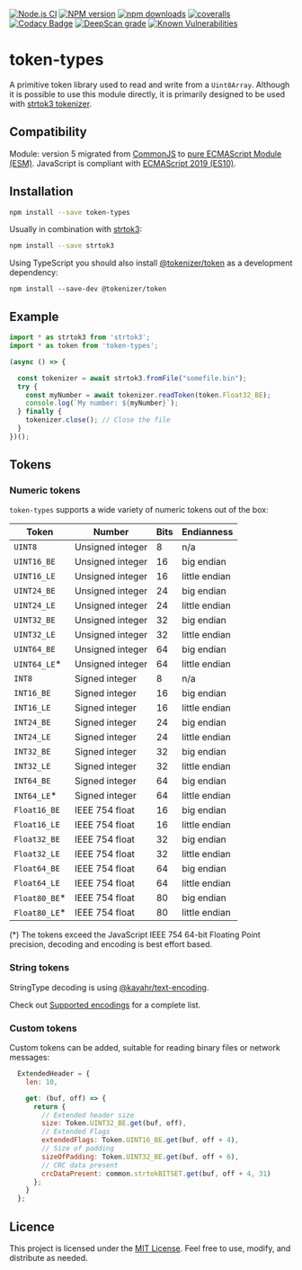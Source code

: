 [![Node.js CI](https://github.com/Borewit/token-types/actions/workflows/nodejs-ci.yml/badge.svg?branch=master)](https://github.com/Borewit/token-types/actions/workflows/nodejs-ci.yml?query=branch%3Amaster)
[![NPM version](https://badge.fury.io/js/token-types.svg)](https://npmjs.org/package/token-types)
[![npm downloads](http://img.shields.io/npm/dm/token-types.svg)](https://npmcharts.com/compare/token-types,strtok3?start=1200&interval=30)
[![coveralls](https://coveralls.io/repos/github/Borewit/token-types/badge.svg?branch=master)](https://coveralls.io/github/Borewit/token-types?branch=master)
[![Codacy Badge](https://api.codacy.com/project/badge/Grade/4723ce4613fc49cda8db5eed29f18834)](https://www.codacy.com/app/Borewit/token-types?utm_source=github.com&amp;utm_medium=referral&amp;utm_content=Borewit/token-types&amp;utm_campaign=Badge_Grade)
[![DeepScan grade](https://deepscan.io/api/teams/5165/projects/6940/branches/61852/badge/grade.svg)](https://deepscan.io/dashboard#view=project&tid=5165&pid=6940&bid=61852)
[![Known Vulnerabilities](https://snyk.io/test/github/Borewit/token-types/badge.svg?targetFile=package.json)](https://snyk.io/test/github/Borewit/token-types?targetFile=package.json)

# token-types

A primitive token library used to read and write from a `Uint8Array`.
Although it is possible to use this module directly, it is primarily designed to be used with [strtok3 tokenizer](https://github.com/Borewit/strtok3).

## Compatibility

Module: version 5 migrated from [CommonJS](https://en.wikipedia.org/wiki/CommonJS) to [pure ECMAScript Module (ESM)](https://gist.github.com/sindresorhus/a39789f98801d908bbc7ff3ecc99d99c).
JavaScript is compliant with [ECMAScript 2019 (ES10)](https://en.wikipedia.org/wiki/ECMAScript#10th_Edition_%E2%80%93_ECMAScript_2019).

## Installation

```sh
npm install --save token-types
```
Usually in combination with [strtok3](https://github.com/Borewit/strtok3):
```sh
npm install --save strtok3
```

Using TypeScript you should also install [@tokenizer/token](https://github.com/Borewit/tokenizer-token) as a development
dependency:

```shell
npm install --save-dev @tokenizer/token
```


## Example

```js
import * as strtok3 from 'strtok3';
import * as token from 'token-types';

(async () => {

  const tokenizer = await strtok3.fromFile("somefile.bin");
  try {
    const myNumber = await tokenizer.readToken(token.Float32_BE);
    console.log(`My number: ${myNumber}`);
  } finally {
    tokenizer.close(); // Close the file
  }
})();
```

## Tokens

### Numeric tokens

`token-types` supports a wide variety of numeric tokens out of the box:

| Token         | Number           | Bits | Endianness     |
|---------------|------------------|------|----------------|
| `UINT8`       | Unsigned integer |    8 | n/a            |
| `UINT16_BE`   | Unsigned integer |   16 | big endian     |
| `UINT16_LE`   | Unsigned integer |   16 | little endian  |
| `UINT24_BE`   | Unsigned integer |   24 | big endian     |
| `UINT24_LE`   | Unsigned integer |   24 | little endian  |
| `UINT32_BE`   | Unsigned integer |   32 | big endian     |
| `UINT32_LE`   | Unsigned integer |   32 | little endian  |
| `UINT64_BE`   | Unsigned integer |   64 | big endian     |
| `UINT64_LE`*  | Unsigned integer |   64 | little endian  |
| `INT8`        | Signed integer   |    8 | n/a            |
| `INT16_BE`    | Signed integer   |   16 | big endian     |
| `INT16_LE`    | Signed integer   |   16 | little endian  |
| `INT24_BE`    | Signed integer   |   24 | big endian     |
| `INT24_LE`    | Signed integer   |   24 | little endian  |
| `INT32_BE`    | Signed integer   |   32 | big endian     |
| `INT32_LE`    | Signed integer   |   32 | little endian  |
| `INT64_BE`    | Signed integer   |   64 | big endian     |
| `INT64_LE`*   | Signed integer   |   64 | little endian  |
| `Float16_BE`  | IEEE 754 float   |   16 | big endian     |
| `Float16_LE`  | IEEE 754 float   |   16 | little endian  |
| `Float32_BE`  | IEEE 754 float   |   32 | big endian     |
| `Float32_LE`  | IEEE 754 float   |   32 | little endian  |
| `Float64_BE`  | IEEE 754 float   |   64 | big endian     |
| `Float64_LE`  | IEEE 754 float   |   64 | little endian  |
| `Float80_BE`* | IEEE 754 float   |   80 | big endian     |
| `Float80_LE`* | IEEE 754 float   |   80 | little endian  |

(*) The tokens exceed the JavaScript IEEE 754 64-bit Floating Point precision, decoding and encoding is best effort based.

### String tokens

StringType decoding is using [@kayahr/text-encoding](https://github.com/kayahr/text-encoding).

Check out [Supported encodings](https://github.com/kayahr/text-encoding?tab=readme-ov-file#supported-encodings) for a complete list.

### Custom tokens

Custom tokens can be added, suitable for reading binary files or network messages:
```js
  ExtendedHeader = {
    len: 10,

    get: (buf, off) => {
      return {
        // Extended header size
        size: Token.UINT32_BE.get(buf, off),
        // Extended Flags
        extendedFlags: Token.UINT16_BE.get(buf, off + 4),
        // Size of padding
        sizeOfPadding: Token.UINT32_BE.get(buf, off + 6),
        // CRC data present
        crcDataPresent: common.strtokBITSET.get(buf, off + 4, 31)
      };
    }
  };
```

## Licence

This project is licensed under the [MIT License](LICENSE.txt). Feel free to use, modify, and distribute as needed.
